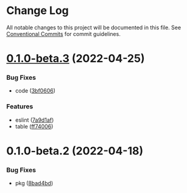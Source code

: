 # Change Log

All notable changes to this project will be documented in this file.
See [Conventional Commits](https://conventionalcommits.org) for commit guidelines.

# [0.1.0-beta.3](http://10.215.171.199:7800/fe-pkgs/awaited/packages/select-ant-query-table/compare/@awaited/select-ant-query-table@0.1.0-beta.2...@awaited/select-ant-query-table@0.1.0-beta.3) (2022-04-25)


### Bug Fixes

* code ([3bf0606](http://10.215.171.199:7800/fe-pkgs/awaited/packages/select-ant-query-table/commits/3bf060658e063b463e230adea3ddd690e3e5d02d))


### Features

* eslint ([7a9d1af](http://10.215.171.199:7800/fe-pkgs/awaited/packages/select-ant-query-table/commits/7a9d1af47acbcfa26042a583cf67440f823abadb))
* table ([ff74006](http://10.215.171.199:7800/fe-pkgs/awaited/packages/select-ant-query-table/commits/ff74006483b73c68a24bdf75a32be1d40bb515b8))





# 0.1.0-beta.2 (2022-04-18)

### Bug Fixes

- pkg ([8bad4bd](http://10.215.171.199:7800/fe-pkgs/awaited/packages/select-ant-query-table/commits/8bad4bd1cab2245084a54d08201976f3fc5818f6))
